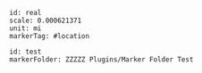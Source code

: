 
```leaflet
id: real
scale: 0.000621371
unit: mi
markerTag: #location
```


```leaflet
id: test
markerFolder: ZZZZZ Plugins/Marker Folder Test
```